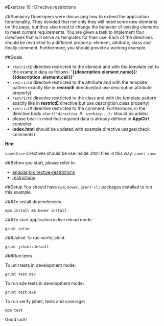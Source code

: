 #Exercise 10 : Directive restrictions

##Sumamry
Developers were discussing how to extend the application functionality. They decided that not only they will need some new elements on the page, but they also 
need to change the behavior of existing elements to meet current requirements. You are given a task to implement four directives that will serve as templates
for their use. Each of the directives should be restricted to a different property: element, attribute, class and finally comment. Furthermore, you should
provide a working example.

##Goals

* `restrictE` directive restricted to the element and with the template set to the example data as follows: **'{{description.element.name}}: {{description
.element.call}}'** 
* `restrictA` directive restricted to the attribute and with the template pattern exactly like in **restrictE** directive(but use description.attribute 
property)
* `restrictC` directive restricted to the class and with the template pattern exactly like in **restrictE** directive(but use description.class property)
* `restrictM` directive restricted to the comment. Furthermore, in the directive body *`alert('directive M: working...);`* should be added.
* please bear in mind that required data is already defined in **AppCtrl** controller
* **index.html** should be updated with example directive usages(check comments)


**Hint**
 
 `camelCase` directives should be use inside .html files in this way: `camel-case`  


##Before you start, please refer to:
* [angularjs-directive-restrictions](https://egghead.io/lessons/angularjs-directive-restrictions)
* [restrictions](https://docs.angularjs.org/guide/directive)

##Setup
 You should have `npm`, `bower`, `grunt-cli`  packages installed to run this example.
 
###To install dependencies 

    npm install && bower install


###To start application in live reload mode:

    grunt serve
    
###Jshint
To run verify jshint:
    
    grunt jshint:default

###Run tests

To unit tests in development mode:
    
    grunt test:dev
    
To run e2e tests in development mode:

    grunt test:e2e

To run verify jshint, tests and coverage:

    npm test


Good luck!
